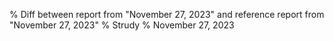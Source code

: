 % Diff between report from "November 27, 2023" and reference report from "November 27, 2023"
% Strudy
% November 27, 2023


